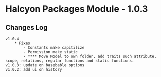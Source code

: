# Halcyon Packages Module - 1.0.3

## Changes Log
    v1.0.4 
        * Fixes
            - Constants make capitilize
            - Permission make static
            - **** Move Model to own folder, add traits such attribute, scope, relations, regular functions and static functions.
    v1.0.3: update on basebable options
    v1.0.2: add ui on history